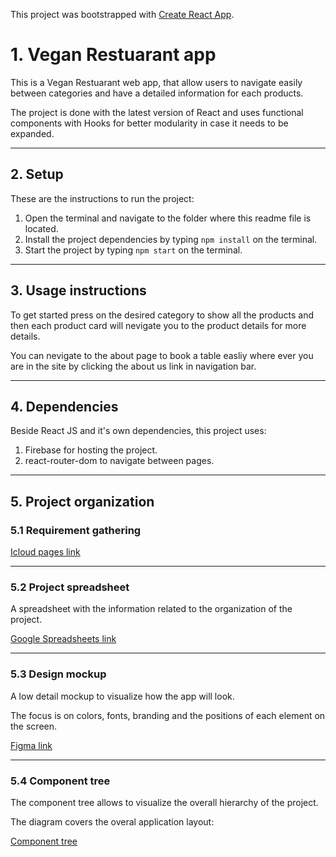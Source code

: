 This project was bootstrapped with [Create React App](https://github.com/facebook/create-react-app).

# 1. Vegan Restuarant app

This is a Vegan Restuarant web app, that allow users to navigate easily between categories and have a detailed information for each products.

The project is done with the latest version of React and uses functional components with Hooks for better modularity in case it needs to be expanded.

---

## 2. Setup

These are the instructions to run the project:

1. Open the terminal and navigate to the folder where this readme file is located.
1. Install the project dependencies by typing `npm install` on the terminal.
1. Start the project by typing `npm start` on the terminal.

---

## 3. Usage instructions

To get started press on the desired category to show all the products and then each product card will nevigate you to the product details for more details.

You can nevigate to the about page to book a table easliy where ever you are in the site by clicking the about us link in navigation bar.

---

## 4. Dependencies

Beside React JS and it's own dependencies, this project uses:

1. Firebase for hosting the project.
2. react-router-dom to navigate between pages.

---

## 5. Project organization

### 5.1 Requirement gathering

[Icloud pages link](https://www.icloud.com/pages/0nAcE9HA1At5iJYVhfOzLOmGA#project-2-vegan-restaurant-Hassan-Obeid)

---

### 5.2 Project spreadsheet

A spreadsheet with the information related to the organization of the project.

[Google Spreadsheets link](https://docs.google.com/spreadsheets/d/1qv_lQcYkxFdrG3o0JwJI6yBdcAWrs1Aq/edit?usp=sharing&ouid=115827464576694642970&rtpof=true&sd=true)

---

### 5.3 Design mockup

A low detail mockup to visualize how the app will look.

The focus is on colors, fonts, branding and the positions of each element on the screen.

[Figma link](https://www.figma.com/file/1mnt9J3aoMC2y7OBUGDfiu/Vegan-restaurant?node-id=23:113)

---

### 5.4 Component tree

The component tree allows to visualize the overall hierarchy of the project.

The diagram covers the overal application layout:

[Component tree](https://whimsical.com/BrY7nBqGqiEM4i1CZ8iMgd)
